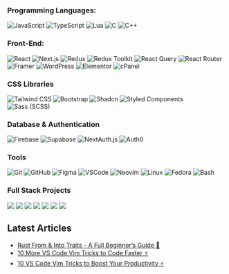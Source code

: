 <!-- 
[![](https://raw.githubusercontent.com/adamalston/adamalston/master/profile.gif)](https://www.adamalston.com/)
-->
<!--
### Hello there 👋

#### I'm Mohammad Shohan, a self-taught Web Developer based in Dhaka, Bangladesh. 



- ⚙️ Currently working at **TIC Advisor**
- 🌍 Focused on **React**, **Next.js**, and modern front-end development
- 💬 Learning full-stack development to expand my skill set
- ✍️ Occasionally write about tech & web development
- 🌱 Exploring TypeScript, Tailwind CSS, and advanced React patterns

### Hi, I'm Shohan - Web Developer 👋

[![Linkedin](https://img.shields.io/badge/-LinkedIn-blue?style=flat&logo=Linkedin&logoColor=white&link=https://www.linkedin.com/in/dinhanhthi/)](https://www.linkedin.com/in/dinhanhthi/)
[![My Notes](https://img.shields.io/badge/-My%20Notes-009e22?style=flat&logo=data:image/png;base64,iVBORw0KGgoAAAANSUhEUgAAAA4AAAARCAQAAABHwVUUAAAAxklEQVQYlYWROw6BQRSFp1LRW4BaqUCswAJsQYJoJDQsAI0VSIgIpUKjIgqxAIlGoSXexPNz+ecvMDi3uvnmzD0zVymFkwI9ui/Vo4JH4SDEhE9diSkCZMkzZ0Wblq6pwBspJdcGWUgzJEqDOk3S1DTES5IyGwbi37FmL0eqNnQToc+RMQkZkCVHnI4NXYQZcZZmz/ZZOy429JGhJIHepQP5ZeKn/jr1zJMZWmkPZmi9c/ktUNCAtNP625kZ/tqKeuQtmvd5B5bhnUU8EVlfAAAAAElFTkSuQmCC&link=https://dinhanhthi.com/notes)](https://dinhanhthi.com)
[![Buy Me A Coffee](https://img.shields.io/badge/-Buy%20Me%20A%20Coffee-db4c4c?style=flat&logo=buy-me-a-coffee&logoColor=ffffff&link=https://ko-fi.com/dinhanhthi)](https://ko-fi.com/dinhanhthi)
-->
### Programming Languages:
![JavaScript](https://img.shields.io/badge/-JavaScript-000?&logo=JavaScript)
![TypeScript](https://img.shields.io/badge/-TypeScript-000?&logo=TypeScript)
![Lua](https://img.shields.io/badge/-Lua-000?&logo=Lua)
![C](https://img.shields.io/badge/-C-000?&logo=C)
![C++](https://img.shields.io/badge/-C++-000?&logo=cplusplus)



### Front-End:
![React](https://img.shields.io/badge/-React-000?&logo=react)
![Next.js](https://img.shields.io/badge/-Next-000?&logo=next.js)
![Redux](https://img.shields.io/badge/-Redux-000?&logo=Redux)
![Redux Toolkit](https://img.shields.io/badge/-ReduxToolkit-000?&logo=Redux)
![React Query](https://img.shields.io/badge/-React_Query-000?&logo=reactquery)
![React Router](https://img.shields.io/badge/-React_Router-000?&logo=reactrouter)
![Framer](https://img.shields.io/badge/-Framer-000?&logo=Framer)
![WordPress](https://img.shields.io/badge/-WordPress-000?&logo=WordPress)
![Elementor](https://img.shields.io/badge/-Elementor-000?&logo=Elementor)
![cPanel](https://img.shields.io/badge/-cPanel-000?&logo=cPanel)



### CSS Libraries 
![Tailwind CSS](https://img.shields.io/badge/-Tailwind_CSS-000?&logo=TailwindCSS)
![Bootstrap](https://img.shields.io/badge/-Bootstrap-000?&logo=Bootstrap)
![Shadcn](https://img.shields.io/badge/-Shadcn-000?&logo=shadcnui)
![Styled Components](https://img.shields.io/badge/-Styled_Components-000?&logo=styled-components)
![Sass (SCSS)](https://img.shields.io/badge/-Sass-000?&logo=Sass)

### Database & Authentication
![Firebase](https://img.shields.io/badge/-Firebase-000?&logo=Firebase)
![Supabase](https://img.shields.io/badge/-Supabase-000?&logo=Supabase)
![NextAuth.js](https://img.shields.io/badge/-NextAuth.js-000?&logo=Next.js)
![Auth0](https://img.shields.io/badge/-Auth0-000?&logo=Auth0)

### Tools 
![Git](https://img.shields.io/badge/-Git-000?&logo=git)
![GitHub](https://img.shields.io/badge/-GitHub-000?&logo=GitHub)
![Figma](https://img.shields.io/badge/-Figma-000?&logo=Figma)
![VSCode](https://img.shields.io/badge/-vscode-000?&logo=vscodium)
![Neovim](https://img.shields.io/badge/-Neovim-000?&logo=Neovim)
![Linux](https://img.shields.io/badge/-Linux-000?&logo=linux)
![Fedora](https://img.shields.io/badge/-Fedora-000?&logo=Fedora)
![Bash](https://img.shields.io/badge/-Bash-000?&logo=GNU-Bash)


### Full Stack Projects
[![](https://img.shields.io/badge/-🧬%20My%20Website-000)](https://github.com/adamalston/v2)
[![](https://img.shields.io/badge/-🦠%20COVID‑19%20Dashboard-000)](https://github.com/adamalston/COVID-19-Dashboard)
[![](https://img.shields.io/badge/-📝%20Summarizer-000)](https://github.com/adamalston/Summarizer)
[![](https://img.shields.io/badge/-🔬%20Overwatch-000)](https://github.com/adamalston/overwatch)
[![](https://img.shields.io/badge/-🛰%20KubeSat-000)](https://github.com/adamalston/kubesat)
[![](https://img.shields.io/badge/-🔊%20Voice%20Poker-000)](https://github.com/adamalston/Poker)
[![](https://img.shields.io/badge/-🗺%20PokémonGo%20Map-000)](https://github.com/adamalston/PokemonGo-Map)



## Latest Articles
<!-- BLOG-POST-LIST:START -->
- [Rust From & Into Traits - A Full Beginner’s Guide 🦀](https://dev.to/ansonh/rust-from-into-traits-a-full-beginners-guide-1m9l)
- [10 More VS Code Vim Tricks to Code Faster ⚡](https://dev.to/ansonh/10-more-vs-code-vim-tricks-to-become-a-faster-coder-ndi)
- [10 VS Code Vim Tricks to Boost Your Productivity ⚡](https://dev.to/ansonh/10-vs-code-vim-tricks-to-boost-your-productivity-1b0n)
<!-- BLOG-POST-LIST:END -->
